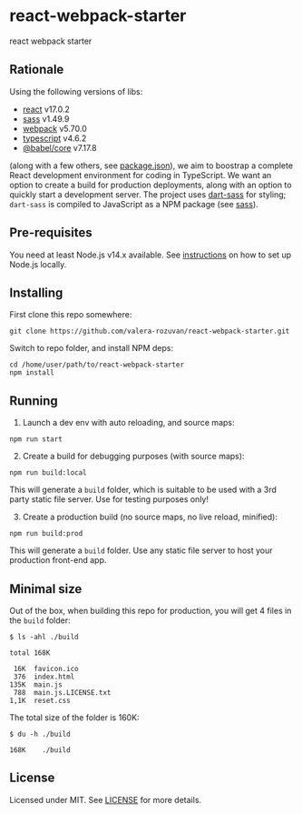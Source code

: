 # react-webpack-starter

react webpack starter

## Rationale

Using the following versions of libs:

- [react](https://www.npmjs.com/package/react) v17.0.2
- [sass](https://www.npmjs.com/package/sass) v1.49.9
- [webpack](https://www.npmjs.com/package/webpack) v5.70.0
- [typescript](https://www.npmjs.com/package/typescript) v4.6.2
- [@babel/core](https://www.npmjs.com/package/@babel/core) v7.17.8

(along with a few others, see [package.json](./package.json)), we aim to boostrap a complete React development environment for coding in TypeScript. We want  an option to create a build for production deployments, along with an option to quickly start a development server. The project uses [dart-sass](https://github.com/sass/dart-sass) for styling; `dart-sass` is compiled to JavaScript as a NPM package (see [sass](https://www.npmjs.com/package/sass)).

## Pre-requisites

You need at least Node.js v14.x available. See [instructions](https://nodejs.org/en/download/) on how to set up Node.js locally.

## Installing

First clone this repo somewhere:

```shell
git clone https://github.com/valera-rozuvan/react-webpack-starter.git
```

Switch to repo folder, and install NPM deps:

```shell
cd /home/user/path/to/react-webpack-starter
npm install
```

## Running

1. Launch a dev env with auto reloading, and source maps:

```shell
npm run start
```

2. Create a build for debugging purposes (with source maps):

```shell
npm run build:local
```

This will generate a `build` folder, which is suitable to be used with a 3rd party static file server. Use for testing purposes only!

3. Create a production build (no source maps, no live reload, minified):

```shell
npm run build:prod
```

This will generate a `build` folder. Use any static file server to host your production front-end app.

## Minimal size

Out of the box, when building this repo for production, you will get 4 files in the `build` folder:

```text
$ ls -ahl ./build

total 168K

 16K  favicon.ico
 376  index.html
135K  main.js
 788  main.js.LICENSE.txt
1,1K  reset.css
```

The total size of the folder is 160K:

```text
$ du -h ./build

168K	./build
```

## License

Licensed under MIT. See [LICENSE](LICENSE) for more details.
